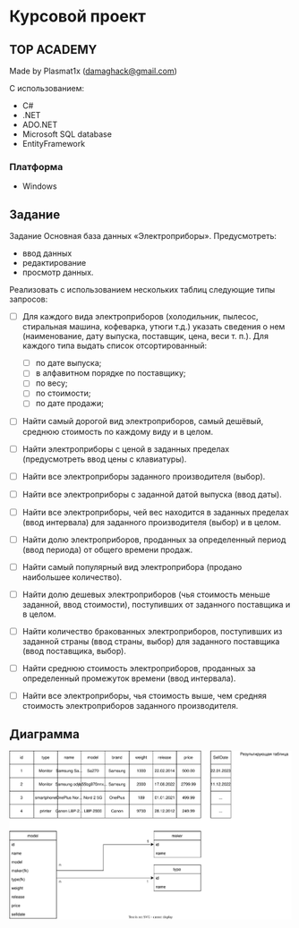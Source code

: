 # Курсовой проект

## TOP ACADEMY

Made by Plasmat1x (damaghack@gmail.com)

С использованием:

* C#
* .NET
* ADO.NET
* Microsoft SQL database
* EntityFramework

### Платформа

* Windows

## Задание

Задание Основная база данных «Электроприборы».
Предусмотреть:

* ввод данных
* редактирование
* просмотр данных.

Реализовать с использованием нескольких таблиц следующие типы запросов:

* [ ] Для каждого вида электроприборов (холодильник, пылесос, стиральная машина, кофеварка, утюги т.д.) указать сведения о нем (наименование, дату выпуска, поставщик, цена, веси т. п.).
  Для каждого типа выдать список отсортированный:

  * [ ] по дате выпуска;
  * [ ] в алфавитном порядке по поставщику;
  * [ ] по весу;
  * [ ] по стоимости;
  * [ ] по дате продажи;
* [ ] Найти самый дорогой вид электроприборов, самый дешёвый, среднюю стоимость по каждому виду и в целом.
* [ ] Найти электроприборы с ценой в заданных пределах (предусмотреть ввод цены с клавиатуры).
* [ ] Найти все электроприборы заданного производителя (выбор).
* [ ] Найти все электроприборы с заданной датой выпуска (ввод даты).
* [ ] Найти все электроприборы, чей вес находится в заданных пределах (ввод интервала) для заданного производителя (выбор) и в целом.
* [ ] Найти долю электроприборов, проданных за определенный период (ввод периода) от общего времени продаж.
* [ ] Найти самый популярный вид электроприбора (продано наибольшее количество).
* [ ] Найти долю дешевых электроприборов (чья стоимость меньше заданной, ввод стоимости), поступивших от заданного поставщика и в целом.
* [ ] Найти количество бракованных электроприборов, поступивших из заданной страны (ввод страны, выбор) для заданного поставщика (ввод поставщика, выбор).
* [ ] Найти среднюю стоимость электроприборов, проданных за определенный промежуток времени (ввод интервала).
* [ ] Найти все электроприборы, чья стоимость выше, чем средняя стоимость электроприборов заданного производителя.

## Диаграмма

![Diagram](UML.drawio.svg)
